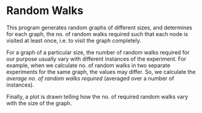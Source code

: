 Random Walks
=============
This program generates random graphs of different sizes, and determines for each graph, the no. of random walks required such that each node is visited at least once, i.e. to visit the graph completely.

For a graph of a particular size, the number of random walks required for our purpose usually vary with different instances of the experiment.
For example, when we calculate no. of random walks in two separate experiments for the same graph, the values may differ.
So, we calculate the _average no. of random walks required_ (averaged over a number of instances).

Finally, a plot is drawn telling how the no. of required random walks vary with the size of the graph.
